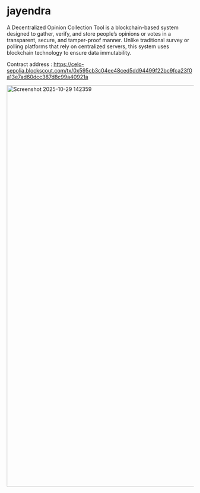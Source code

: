 # jayendra
A Decentralized Opinion Collection Tool is a blockchain-based system designed to gather, verify, and store people’s opinions or votes in a transparent, secure, and tamper-proof manner. Unlike traditional survey or polling platforms that rely on centralized servers, this system uses blockchain technology to ensure data immutability.

Contract address : https://celo-sepolia.blockscout.com/tx/0x595cb3c04ee48ced5dd94499f22bc9fca23f0a13e7ad60dcc387d8c99a40921a

<img width="1920" height="1080" alt="Screenshot 2025-10-29 142359" src="https://github.com/user-attachments/assets/7ee20df7-b2ff-46e4-b2bd-42914d62accd" />
